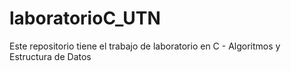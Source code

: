 # laboratorioC_UTN
Este repositorio tiene el trabajo de laboratorio en C - Algoritmos y Estructura de Datos
